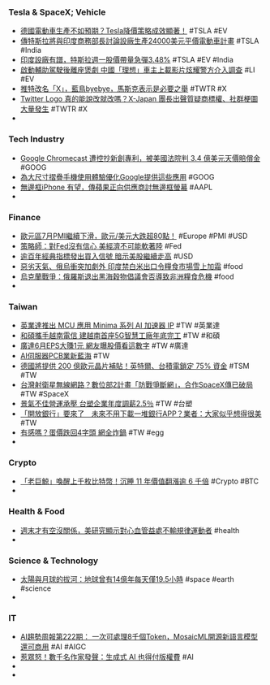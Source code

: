 ### Tesla & SpaceX; Vehicle
- [德國電動車生產不如預期？Tesla降價策略成效顯著！](https://tw.stock.yahoo.com/news/德國電動車生產不如預期-tesla降價策略成效顯著-040100407.html) #TSLA #EV
- [傳特斯拉將與印度商務部長討論設廠生產24000美元平價電動車計畫](https://news.cnyes.com/news/id/5261443) #TSLA #India
- [印度設廠有譜，特斯拉週一股價帶量急彈3.48%](https://tw.stock.yahoo.com/news/印度設廠有譜-特斯拉週-股價帶量急彈3-48-003701677.html) #TSLA #EV #India
- [啟動輔助駕駛後離座煲劇 中國「理想」車主上載影片炫耀警方介入調查](https://unwire.hk/2023/07/24/irresponsible-chinese-driver-turn-on-adas-and-left/life-tech/auto/) #LI #EV
- [推特改名「X」，藍鳥byebye，馬斯克表示是必要之舉](https://abmedia.io/twitter-change-to-x-musk-said-is-necessary) #TWTR #X
- [Twitter Logo 真的能說改就改嗎？X-Japan 團長出聲質疑商標權、社群梗圖大量發生](https://technews.tw/2023/07/24/twitter-became-x-and-brings-the-issue-of-the-trademark/) #TWTR #X
-
### Tech Industry
- [Google Chromecast 遭控抄新創專利，被美國法院判 3.4 億美元天價賠償金](https://www.inside.com.tw/article/32263-google-owes-3387-mln-chromecast-patent-case-us-jury-says) #GOOG
- [為大尺寸摺疊手機使用體驗優化Google提供這些應用](https://www.sogi.com.tw/articles/google_android/6260128) #GOOG
- [無邊框iPhone 有望，傳蘋果正向供應商討無邊框螢幕](https://technews.tw/2023/07/25/iphone-screens-without-any-bezel/) #AAPL
-
### Finance
- [歐元區7月PMI繼續下滑，歐元/美元大跌超80點！](https://www.dailyfxasia.com/cn/cmarkets/20230724-24759.html) #Europe #PMI #USD
- [策略師：對Fed沒有信心 美經濟不可能軟著陸](https://news.cnyes.com/news/id/5262467) #Fed
- [逾百年經典指標發出買入信號 暗示美股繼續走高](https://m.cnyes.com/news/id/5262430) #USD
- [惡劣天氣、俄烏衝突加劇外 印度禁白米出口令糧食市場雪上加霜](https://m.cnyes.com/news/id/5262179) #food
- [烏克蘭戰爭：俄羅斯退出黑海穀物倡議會否導致非洲糧食危機](https://www.bbc.com/zhongwen/trad/world-66289299) #food
-
### Taiwan
- [英業達推出 MCU 應用 Minima 系列 AI 加速器 IP](https://technews.tw/2023/07/24/inventec-launches-minima-series-ai-accelerator-ip-for-mcu-applications/) #TW #英業達
- [和碩攜手越南電信 建越南首座5G智慧工廠年底完工](https://news.cnyes.com/news/id/5261363) #TW #和碩
- [廣達6月EPS大賺1元 網友曝股價看這數字](https://ctee.com.tw/news/stocks/907631.html) #TW #廣達
- [AI伺服器PCB業新藍海](https://ctee.com.tw/news/tech/907216.html) #TW
- [德國將提供 200 億歐元晶片補貼！英特爾、台積電鎖定 75% 資金](https://finance.technews.tw/2023/07/25/chip-output/) #TSM #TW
- [台灣射衛星無線網路？數位部2計畫「防戰爭斷網」，合作SpaceX傳已破局](https://www.blocktempo.com/taiwan-version-of-the-starlink/) #TW #SpaceX
- [景氣不佳營運承壓 台塑企業年度調薪2.5％](https://ctee.com.tw/news/industry/908343.html) #TW #台塑
- [「開放銀行」要來了　未來不用下載一堆銀行APP？業者：大家似乎想得很美](https://www.cmmedia.com.tw/home/articles/41279) #TW
- [有感嗎？蛋價跌回4字頭 網全炸鍋](https://ctee.com.tw/news/consume/907013.html) #TW #egg
-
### Crypto
- [「老巨鯨」喚醒上千枚比特幣！沉睡 11 年價值翻漲逾 6 千倍](https://blockcast.it/2023/07/24/bitcoin-wallet-moving-over-30m-after-sleeping-for-11-years/) #Crypto #BTC
-
### Health & Food
- [週末才有空沒關係，美研究顯示對心血管益處不輸規律運動者](https://technews.tw/2023/07/24/us-research-indicates-weekend-worriors-get-similar-heart-benefits-to-regular-excersicers/) #health
-
### Science & Technology
- [太陽與月球的拔河：地球曾有14億年每天僅19.5小時](https://tomorrowsci.com/2023072403-2/) #space #earth #science
-
### IT
- [AI趨勢周報第222期： 一次可處理8千個Token，MosaicML開源新語言模型還可商用](https://www.ithome.com.tw/news/157903) #AI #AIGC
- [惹眾怒！數千名作家發聲：生成式 AI 也得付版權費](https://technews.tw/2023/07/25/generative-ai-pays-royalties/) #AI
-
-